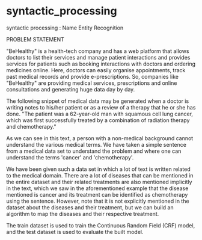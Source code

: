 # syntactic_processing
syntactic processing : Name Entity Recognition

PROBLEM STATEMENT

"BeHealthy" is a health-tech company and has a web platform that allows doctors to list their services and manage patient interactions and provides services for patients such as booking interactions with doctors and ordering medicines online. Here, doctors can easily organise appointments, track past medical records and provide e-prescriptions.
So, companies like "BeHealthy" are providing medical services, prescriptions and online consultations and generating huge data day by day.

The following snippet of medical data may be generated when a doctor is writing notes to his/her patient or as a review of a therapy that he or she has done.
"The patient was a 62-year-old man with squamous cell lung cancer, which was first successfully treated by a combination of radiation therapy and chemotherapy."

As we can see in this text, a person with a non-medical background cannot understand the various medical terms. We have taken a simple sentence from a medical data set to understand the problem and where one can understand the terms 'cancer' and 'chemotherapy'. 

We have been given such a data set in which a lot of text is written related to the medical domain. There are a lot of diseases that can be mentioned in the entire dataset and their related treatments are also mentioned implicitly in the text, which we saw in the aforementioned example that the disease mentioned is cancer and its treatment can be identified as chemotherapy using the sentence.
However, note that it is not explicitly mentioned in the dataset about the diseases and their treatment, but we can build an algorithm to map the diseases and their respective treatment.

The train dataset is used to train the Continuous Random Field (CRF) model, and the test dataset is used to evaluate the built model.

